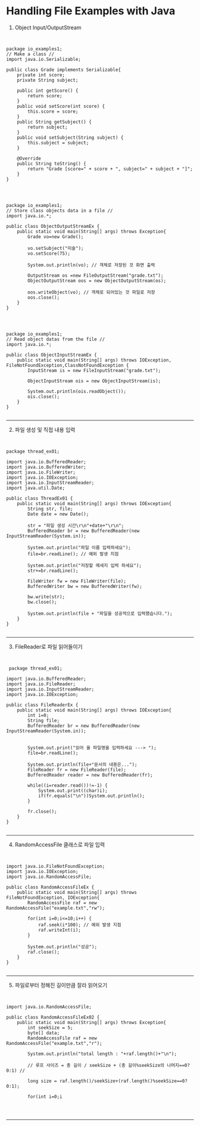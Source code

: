 <h1><b> Handling File Examples with Java </b></h1>


  1. Object Input/OutputStream
<pre><code>

package io_examples1;
// Make a class //
import java.io.Serializable;

public class Grade implements Serializable{
	private int score;
	private String subject;
	
	public int getScore() {
		return score;
	}
	public void setScore(int score) {
		this.score = score;
	}
	public String getSubject() {
		return subject;
	}
	public void setSubject(String subject) {
		this.subject = subject;
	}
	
	@Override
	public String toString() {
		return "Grade [score=" + score + ", subject=" + subject + "]";
	}
}

</code></pre>

<pre><code>

package io_examples1;
// Store class objects data in a file //
import java.io.*;

public class ObjectOutputStreamEx {
	public static void main(String[] args) throws Exception{
		Grade vo=new Grade();
		
		vo.setSubject("미술");
		vo.setScore(75);
		
		System.out.println(vo); // 객체로 저장된 것 화면 출력
		
		OutputStream os =new FileOutputStream("grade.txt");
		ObjectOutputStream oos = new ObjectOutputStream(os);
		
		oos.writeObject(vo); // 객체로 되어있는 것 파일로 저장
		oos.close();
	}
}

</code></pre>

<pre><code>

package io_examples1;
// Read object datas from the file //
import java.io.*;

public class ObjectInputStreamEx {
	public static void main(String[] args) throws IOException, FileNotFoundException,ClassNotFoundException {
		InputStream is = new FileInputStream("grade.txt");
		
		ObjectInputStream ois = new ObjectInputStream(is);
		
		System.out.println(ois.readObject());
		ois.close();
	}
}

</code></pre>

<hr/>

  2. 파일 생성 및 직접 내용 입력
<pre><code>

package thread_ex01;

import java.io.BufferedReader;
import java.io.BufferedWriter;
import java.io.FileWriter;
import java.io.IOException;
import java.io.InputStreamReader;
import java.util.Date;

public class ThreadEx01 {
	public static void main(String[] args) throws IOException{
		String str, file;
		Date date = new Date();
		
		str = "파일 생성 시간\r\n"+date+"\r\n";
		BufferedReader br = new BufferedReader(new InputStreamReader(System.in));
		
		System.out.println("파일 이름 입력하세요");
		file=br.readLine(); // 예외 발생 지점
		
		System.out.println("저장할 메세지 입력 하세요");
		str+=br.readLine();
		
		FileWriter fw = new FileWriter(file);
		BufferedWriter bw = new BufferedWriter(fw);
		
		bw.write(str);
		bw.close();
		
		System.out.println(file + "파일을 성공적으로 입력했습니다.");
	}
}

</code></pre>

<hr/>

  3. FileReader로 파일 읽어들이기
<pre><code>
  
 package thread_ex01;

import java.io.BufferedReader;
import java.io.FileReader;
import java.io.InputStreamReader;
import java.io.IOException;

public class FileReaderEx {
	public static void main(String[] args) throws IOException{
		int i=0;
		String file;
		BufferedReader br = new BufferedReader(new InputStreamReader(System.in));
		
		
		System.out.print("읽어 올 파일명을 입력하세요 ---> ");
		file=br.readLine();
		
		System.out.println(file+"문서의 내용은...");
		FileReader fr = new FileReader(file);
		BufferedReader reader = new BufferedReader(fr);
		
		while((i=reader.read())!=-1) {
			System.out.print((char)i);
			if(fr.equals("\n"))System.out.println();
		}
		
		fr.close();
	}
}
 
</code></pre>

<hr/>

  4. RandomAccessFile 클래스로 파일 입력
<pre><code>

import java.io.FileNotFoundException;
import java.io.IOException;
import java.io.RandomAccessFile;

public class RandomAccessFileEx {
	public static void main(String[] args) throws FileNotFoundException, IOException{
		RandomAccessFile raf = new RandomAccessFile("example.txt","rw");
		
		for(int i=0;i<=10;i++) {
			raf.seek(i*100); // 예외 발생 지점
			raf.writeInt(i);
		}
		
		System.out.println("성공");
		raf.close();
	}
}

</code></pre>

<hr/>

  5. 파일로부터 정해진 길이만큼 잘라 읽어오기
<pre><code>

import java.io.RandomAccessFile;

public class RandomAccessFileEx02 {
	public static void main(String[] args) throws Exception{
		int seekSize = 5;
		byte[] data;
		RandomAccessFile raf = new RandomAccessFile("example.txt","r");
		
		System.out.println("total length : "+raf.length()+"\n");
		
		// 루프 사이즈 = 총 길이 / seekSize + (총 길이%seekSize의 나머지==0?0:1) //
		
		long size = raf.length()/seekSize+(raf.length()%seekSize==0?0:1);
		
		for(int i=0;i<size;i+=5) {
			data = new byte[seekSize];
			raf.seek(i*seekSize);
			raf.read(data);
			
			// 바이트 데이터를 문자열로 변환(trim())을 사용해 공백을 제거)
			System.out.printf("pointer : %02d str : %s\n",raf.getFilePointer(),new String(data).trim());
		}
		
		raf.close();
	}
}

</code></pre>

<hr/>
